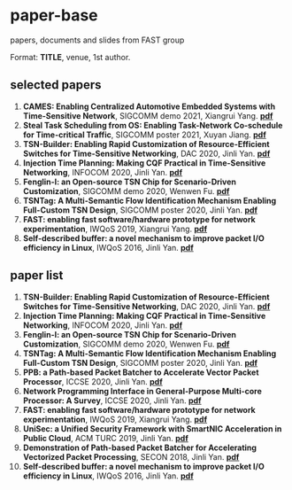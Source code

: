 # paper-base
papers, documents and slides from FAST group

Format: **TITLE**, venue, 1st author. 

## selected papers

1. **CAMES: Enabling Centralized Automotive Embedded Systems with Time-Sensitive Network**, SIGCOMM demo 2021, Xiangrui Yang. [**pdf**](paper-base/CAMES.pdf)
2. **Steal Task Scheduling from OS: Enabling Task-Network Co-schedule for Time-critical Traffic**, SIGCOMM poster 2021, Xuyan Jiang. [**pdf**](paper-base/Steal_Task_Scheduling_from_OS.pdf)
3. **TSN-Builder: Enabling Rapid Customization of Resource-Efficient Switches for Time-Sensitive Networking**, DAC 2020, Jinli Yan. [**pdf**](paper-base\TSN-Builder.pdf)
4. **Injection Time Planning: Making CQF Practical in Time-Sensitive Networking**, INFOCOM 2020, Jinli Yan. [**pdf**](ITP.pdf)
5. **Fenglin-I: an Open-source TSN Chip for Scenario-Driven Customization**, SIGCOMM demo 2020, Wenwen Fu. [**pdf**](https://link.springer.com/article/10.1007/s42045-020-00029-8)
6. **TSNTag: A Multi-Semantic Flow Identification Mechanism Enabling Full-Custom TSN Design**, SIGCOMM poster 2020, Jinli Yan. [**pdf**](TSNTag.pdf)
7. **FAST: enabling fast software/hardware prototype for network experimentation**, IWQoS 2019, Xiangrui Yang. [**pdf**](FAST-final.pdf)
8.  **Self-described buffer: a novel mechanism to improve packet I/O efficiency in Linux**, IWQoS 2016, Jinli Yan. [**pdf**](SDB.pdf)

## paper list

1. **TSN-Builder: Enabling Rapid Customization of Resource-Efficient Switches for Time-Sensitive Networking**, DAC 2020, Jinli Yan. [**pdf**](paper-base\TSN-Builder.pdf)
2. **Injection Time Planning: Making CQF Practical in Time-Sensitive Networking**, INFOCOM 2020, Jinli Yan. [**pdf**](ITP.pdf)
3. **Fenglin-I: an Open-source TSN Chip for Scenario-Driven Customization**, SIGCOMM demo 2020, Wenwen Fu. [**pdf**](https://link.springer.com/article/10.1007/s42045-020-00029-8)
4. **TSNTag: A Multi-Semantic Flow Identification Mechanism Enabling Full-Custom TSN Design**, SIGCOMM poster 2020, Jinli Yan. [**pdf**](TSNTag.pdf)
5. **PPB: a Path-based Packet Batcher to Accelerate Vector Packet Processor**, ICCSE 2020, Jinli Yan. [**pdf**](PPB.pdf)
6. **Network Programming Interface in General-Purpose Multi-core Processor: A Survey**, ICCSE 2020, Jinli Yan. [**pdf**](Network_Programming_Interface_in_General-Purpose_Multi-core_Processor_A_Survey.pdf)
7. **FAST: enabling fast software/hardware prototype for network experimentation**, IWQoS 2019, Xiangrui Yang. [**pdf**](FAST-final.pdf)
8. **UniSec: a Unified Security Framework with SmartNIC Acceleration in Public Cloud**, ACM TURC 2019, Jinli Yan. [**pdf**](UniSec.pdf)
9. **Demonstration of Path-based Packet Batcher for Accelerating Vectorized Packet Processing**, SECON 2018, Jinli Yan. [**pdf**](Demonstration_of_Path-based_Packet_Batcher_for_Accelerating_Vectorized_Packet_Processing.pdf)
10. **Self-described buffer: a novel mechanism to improve packet I/O efficiency in Linux**, IWQoS 2016, Jinli Yan. [**pdf**](SDB.pdf)
